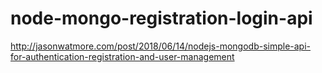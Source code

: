 # node-mongo-registration-login-api
http://jasonwatmore.com/post/2018/06/14/nodejs-mongodb-simple-api-for-authentication-registration-and-user-management
